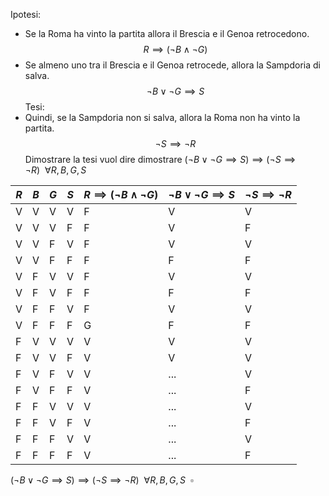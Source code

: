 Ipotesi:
- Se la Roma ha vinto la partita allora il Brescia e il Genoa retrocedono.
$$R \implies (\neg B \land \neg G)$$
- Se almeno uno tra il Brescia e il Genoa retrocede, allora la Sampdoria di salva.
$$\neg B \lor \neg G \implies S$$
Tesi:
- Quindi, se la Sampdoria non si salva, allora la Roma non ha vinto la partita.
$$\neg S \implies \neg R$$
Dimostrare la tesi vuol dire dimostrare $(\neg B \lor \neg G \implies S)\implies (\neg S \implies \neg R)\ \ \forall R, B, G, S$


| $R$ | $B$ | $G$ | $S$ | $R \implies (\neg B \land \neg G)$ | $\neg B \lor \neg G \implies S$ | $\neg S \implies \neg R$ |
| --- | --- | --- | --- | ---------------------------------- | ------------------------------- | ------------------------ |
| V   | V   | V   | V   | F                                  | V                               | V                        |
| V   | V   | V   | F   | F                                  | V                               | F                        |
| V   | V   | F   | V   | F                                  | V                               | V                        |
| V   | V   | F   | F   | F                                  | F                               | F                        |
| V   | F   | V   | V   | F                                  | V                               | V                        |
| V   | F   | V   | F   | F                                  | F                               | F                        |
| V   | F   | F   | V   | F                                  | V                               | V                        |
| V   | F   | F   | F   | G                                  | F                               | F                        |
| F   | V   | V   | V   | V                                  | V                               | V                        |
| F   | V   | V   | F   | V                                  | V                               | V                        |
| F   | V   | F   | V   | V                                  | ...                             | V                        |
| F   | V   | F   | F   | V                                  | ...                             | F                        |
| F   | F   | V   | V   | V                                  | ...                             | V                        |
| F   | F   | V   | F   | V                                  | ...                             | F                        |
| F   | F   | F   | V   | V                                  | ...                             | V                        |
| F   | F   | F   | F   | V                                  | ...                             | F                        |
$(\neg B \lor \neg G \implies S)\implies (\neg S \implies \neg R)\ \ \forall R, B, G, S\ \ \square$
